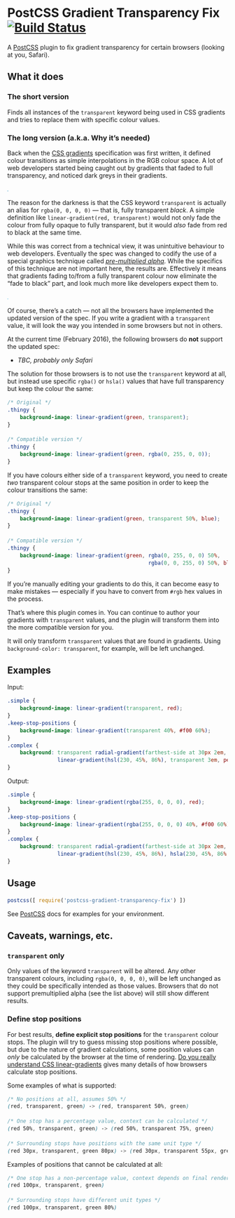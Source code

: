 # PostCSS Gradient Transparency Fix [![Build Status][ci-img]][ci]

A [PostCSS] plugin to fix gradient transparency for certain browsers (looking at you, Safari).

## What it does

### The short version

Finds all instances of the `transparent` keyword being used in CSS gradients and tries to replace them with specific colour values.


### The long version (a.k.a. Why it’s needed)

Back when the [CSS gradients] specification was first written, it defined colour transitions as simple interpolations in the RGB colour space. A lot of web developers started being caught out by gradients that faded to full transparency, and noticed dark greys in their gradients.

![Gradient using old spec](img/example-non-premul.svg)

The reason for the darkness is that the CSS keyword `transparent` is actually an alias for `rgba(0, 0, 0, 0)` — that is, fully transparent _black_. A simple definition like `linear-gradient(red, transparent)` would not only fade the colour from fully opaque to fully transparent, but it would _also_ fade from red to black at the same time.

While this was correct from a technical view, it was unintuitive behaviour to web developers. Eventually the spec was changed to codify the use of a special graphics technique called _[pre-multiplied alpha][premul]_. While the specifics of this technique are not important here, the results are. Effectively it means that gradients fading to/from a fully transparent colour now eliminate the “fade to black” part, and look much more like developers expect them to.

![Gradient using new spec](img/example-premul.svg)

Of course, there’s a catch — not all the browsers have implemented the updated version of the spec. If you write a gradient with a `transparent` value, it will look the way you intended in some browsers but not in others.

At the current time (February 2016), the following browsers do **not** support the updated spec:

* _TBC, probably only Safari_

The solution for those browsers is to not use the `transparent` keyword at all, but instead use specific `rgba()` or `hsla()` values that have full transparency but keep the colour the same:

```css
/* Original */
.thingy {
    background-image: linear-gradient(green, transparent);
}

/* Compatible version */
.thingy {
    background-image: linear-gradient(green, rgba(0, 255, 0, 0));
}
```

If you have colours either side of a `transparent` keyword, you need to create _two_ transparent colour stops at the same position in order to keep the colour transitions the same:

```css
/* Original */
.thingy {
    background-image: linear-gradient(green, transparent 50%, blue);
}

/* Compatible version */
.thingy {
    background-image: linear-gradient(green, rgba(0, 255, 0, 0) 50%,
                                             rgba(0, 0, 255, 0) 50%, blue);
}
```

If you’re manually editing your gradients to do this, it can become easy to make mistakes — especially if you have to convert from `#rgb` hex values in the process.

That’s where this plugin comes in. You can continue to author your gradients with `transparent` values, and the plugin will transform them into the more compatible version for you.

It will only transform `transparent` values that are found in gradients. Using `background-color: transparent`, for example, will be left unchanged.


## Examples

Input:
```css
.simple {
    background-image: linear-gradient(transparent, red);
}
.keep-stop-positions {
    background-image: linear-gradient(transparent 40%, #f00 60%);
}
.complex {
    background: transparent radial-gradient(farthest-side at 30px 2em, red, transparent),
                linear-gradient(hsl(230, 45%, 86%), transparent 3em, peachpuff);
}
```

Output:
```css
.simple {
    background-image: linear-gradient(rgba(255, 0, 0, 0), red);
}
.keep-stop-positions {
    background-image: linear-gradient(rgba(255, 0, 0, 0) 40%, #f00 60%);
}
.complex {
    background: transparent radial-gradient(farthest-side at 30px 2em, red, rgba(255, 0, 0, 0)),
                linear-gradient(hsl(230, 45%, 86%), hsla(230, 45%, 86%, 0) 3em, rgba(255, 218, 185, 0) 3em, peachpuff);
}
```

## Usage

```js
postcss([ require('postcss-gradient-transparency-fix') ])
```

See [PostCSS] docs for examples for your environment.

## Caveats, warnings, etc.

### `transparent` only

Only values of the keyword `transparent` will be altered. Any other transparent colours, including `rgba(0, 0, 0, 0)`, will be left unchanged as they could be specifically intended as those values. Browsers that do not support premultiplied alpha (see the list above) will still show different results.

### Define stop positions

For best results, **define explicit stop positions** for the `transparent` colour stops. The plugin will try to guess missing stop positions where possible, but due to the nature of gradient calculations, some position values can _only_ be calculated by the browser at the time of rendering. [Do you really understand CSS linear-gradients](linear-brosset) gives many details of how browsers calculate stop positions.

Some examples of what is supported:

```css
/* No positions at all, assumes 50% */
(red, transparent, green) -> (red, transparent 50%, green)

/* One stop has a percentage value, context can be calculated */
(red 50%, transparent, green) -> (red 50%, transparent 75%, green)

/* Surrounding stops have positions with the same unit type */
(red 30px, transparent, green 80px) -> (red 30px, transparent 55px, green 80px)
```

Examples of positions that cannot be calculated at all:

```css
/* One stop has a non-percentage value, context depends on final rendered size */
(red 100px, transparent, green)

/* Surrounding stops have different unit types */
(red 100px, transparent, green 80%)
```


[PostCSS]: https://github.com/postcss/postcss
[ci-img]:  https://travis-ci.org/gilmoreorless/postcss-gradient-transparency-fix.svg
[ci]:      https://travis-ci.org/gilmoreorless/postcss-gradient-transparency-fix
[CSS gradients]:  https://www.w3.org/TR/css3-images/
[premul]:         https://www.w3.org/TR/2012/CR-css3-images-20120417/#color-stop-syntax
[linear-brosset]: https://medium.com/@patrickbrosset/do-you-really-understand-css-linear-gradients-631d9a895caf
